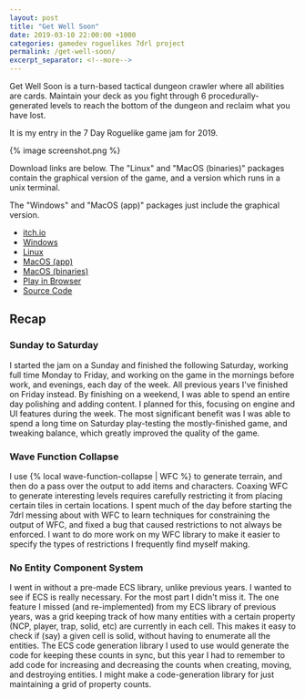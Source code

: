 ```yaml
---
layout: post
title: "Get Well Soon"
date: 2019-03-10 22:00:00 +1000
categories: gamedev roguelikes 7drl project
permalink: /get-well-soon/
excerpt_separator: <!--more-->
---
```


Get Well Soon is a turn-based tactical dungeon crawler where all abilities are cards.
Maintain your deck as you fight through 6 procedurally-generated levels to
reach the bottom of the dungeon and reclaim what you have lost.

It is my entry in the 7 Day Roguelike game jam for 2019.

{% image screenshot.png %}

Download links are below.
The "Linux" and "MacOS (binaries)" packages contain the graphical version of the game,
and a version which runs in a unix terminal.

The "Windows" and "MacOS (app)" packages just include the graphical version.

- [itch.io](https://gridbugs.itch.io/get-well-soon)
- [Windows](https://files.gridbugs.org/get-well-soon-windows-x86_64-7drl.zip)
- [Linux](https://files.gridbugs.org/get-well-soon-linux-x86_64-7drl.zip)
- [MacOS (app)](https://files.gridbugs.org/GetWellSoon-7drl.dmg)
- [MacOS (binaries)](https://files.gridbugs.org/get-well-soon-macos-x86_64-7drl.zip)
- [Play in Browser](https://games.gridbugs.org/get-well-soon/7drl/)
- [Source Code](https://github.com/stevebob/gws/tree/7drl)

<!--more-->

## Recap

### Sunday to Saturday

I started the jam on a Sunday and finished the following Saturday, working full
time Monday to Friday, and working on the game in the mornings before work, and
evenings, each day of the week. All previous years I've finished on Friday
instead. By finishing on a weekend, I was able to spend an entire day polishing
and adding content. I planned for this, focusing on engine and UI features
during the week. The most significant benefit was I was able to spend a long
time on Saturday play-testing the mostly-finished game, and tweaking balance,
which greatly improved the quality of the game.

### Wave Function Collapse

I use {% local wave-function-collapse | WFC %} to generate terrain, and then do a pass
over the output to add items and characters. Coaxing WFC to generate
interesting levels requires carefully restricting it from placing certain tiles
in certain locations. I spent much of the day before starting the 7drl messing
about with WFC to learn techniques for constraining the output of WFC, and fixed
a bug that caused restrictions to not always be enforced. I want to do more work
on my WFC library to make it easier to specify the types of restrictions I
frequently find myself making.

### No Entity Component System

I went in without a pre-made ECS library, unlike previous years. I wanted to see
if ECS is really necessary. For the most part I didn't miss it. The one feature
I missed (and re-implemented) from my ECS library of previous years, was a grid
keeping track of how many entities with a certain property (NCP, player, trap,
solid, etc) are currently in each cell. This makes it easy to check if (say) a
given cell is solid, without having to enumerate all the entities. The ECS code
generation library I used to use would generate the code for keeping these
counts in sync, but this year I had to remember to add code for increasing and
decreasing the counts when creating, moving, and destroying entities. I might
make a code-generation library for just maintaining a grid of property counts.
